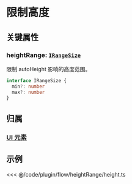<script setup>
import Case from '/component/Case.vue'
</script>

# 限制高度

## 关键属性

### heightRange: [`IRangeSize`](/api/interfaces/IRangeSize.md)

限制 autoHeight 影响的高度范围。

```ts
interface IRangeSize {
  min?: number
  max?: number
}
```

## 归属

### [UI 元素](/reference/display/UI.md)

## 示例

<<< @/code/plugin/flow/heightRange/height.ts
